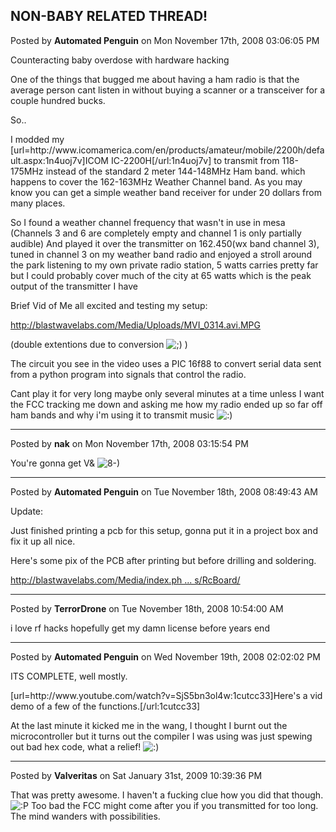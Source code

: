 ## NON-BABY RELATED THREAD!
Posted by **Automated Penguin** on Mon November 17th, 2008 03:06:05 PM

Counteracting baby overdose with hardware hacking 

One of the things that bugged me about having a ham radio is that the average person cant listen in without buying a scanner or a transceiver for a couple hundred bucks. 

So.. 

I modded my [url=http&#58;//www&#46;icomamerica&#46;com/en/products/amateur/mobile/2200h/default&#46;aspx:1n4uoj7v]ICOM IC-2200H[/url:1n4uoj7v] to transmit from 118-175MHz instead of the standard 2 meter 144-148MHz Ham band. which happens to cover the 162-163MHz Weather Channel band. As you may know you can get a simple weather band receiver for under 20 dollars from many places.

So I found a weather channel frequency that wasn't in use in mesa 
(Channels 3 and 6 are completely empty and channel 1 is only partially audible)
And played it over the transmitter on 162.450(wx band channel 3), tuned in channel 3 on my weather band radio and enjoyed a stroll around the park listening to my own private radio station, 5 watts carries pretty far but I could probably cover much of the city at 65 watts which is the peak output of the transmitter I have 

Brief Vid of Me all excited and testing my setup:
<!-- m --><a class="postlink" href="http://blastwavelabs.com/Media/Uploads/MVI_0314.avi.MPG">http://blastwavelabs.com/Media/Uploads/MVI_0314.avi.MPG</a><!-- m -->
(double extentions due to conversion  <!-- s;) --><img src="{SMILIES_PATH}/icon_e_wink.gif" alt=";)" title="Wink" /><!-- s;) --> )

The circuit you see in the video uses a PIC 16f88 to convert serial data sent from a python program into signals that control the radio.

Cant play it for very long maybe only several minutes at a time unless I want the FCC tracking me down and asking me how my radio ended up so far off ham bands and why i'm using it to transmit music  <!-- s:) --><img src="{SMILIES_PATH}/icon_e_smile.gif" alt=":)" title="Smile" /><!-- s:) -->

--------------------------------------------------------------------------------

Posted by **nak** on Mon November 17th, 2008 03:15:54 PM

You're gonna get V&amp; <!-- s8-) --><img src="{SMILIES_PATH}/icon_cool.gif" alt="8-)" title="Cool" /><!-- s8-) -->

--------------------------------------------------------------------------------

Posted by **Automated Penguin** on Tue November 18th, 2008 08:49:43 AM

Update:

Just finished printing a pcb for this setup, gonna put it in a project box and fix it up all nice.

Here's some pix of the PCB after printing but before drilling and soldering.

<!-- m --><a class="postlink" href="http://blastwavelabs.com/Media/index.php?dir=Uploads/RcBoard/">http://blastwavelabs.com/Media/index.ph ... s/RcBoard/</a><!-- m -->

--------------------------------------------------------------------------------

Posted by **TerrorDrone** on Tue November 18th, 2008 10:54:00 AM

i love rf hacks
hopefully get my damn license before years end

--------------------------------------------------------------------------------

Posted by **Automated Penguin** on Wed November 19th, 2008 02:02:02 PM

ITS COMPLETE, well mostly.

[url=http&#58;//www&#46;youtube&#46;com/watch?v=SjS5bn3ol4w:1cutcc33]Here's a vid demo of a few of the functions.[/url:1cutcc33]

At the last minute it kicked me in the wang, I thought I burnt out the microcontroller but it turns out the compiler I was using was just spewing out bad hex code, what a relief! <!-- s:) --><img src="{SMILIES_PATH}/icon_e_smile.gif" alt=":)" title="Smile" /><!-- s:) -->

--------------------------------------------------------------------------------

Posted by **Valveritas** on Sat January 31st, 2009 10:39:36 PM

That was pretty awesome.  I haven't a fucking clue how you did that though.   <!-- s:P --><img src="{SMILIES_PATH}/icon_razz.gif" alt=":P" title="Razz" /><!-- s:P -->  Too bad the FCC might come after you if you transmitted for too long.  The mind wanders with possibilities.

